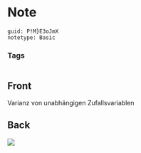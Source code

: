 # Note
```
guid: P!M}E3oJmX
notetype: Basic
```

### Tags
```
```

## Front
Varianz von unabhängigen Zufallsvariablen

## Back
<img src="paste-5fb71470361231111fe022dcabb9f7254002c1b8.jpg">
